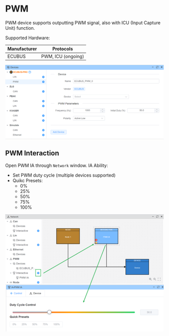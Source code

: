 # PWM

PWM device supports outputting PWM signal, also with ICU (Input Capture Unit) function.

Supported Hardware:

| Manufacturer | Protocols |
|--------|-------------------|
| ECUBUS | PWM, ICU (ongoing) |


![pwm](image.png)


## PWM Interaction

Open PWM IA through `Network` window. IA Ability:

- Set PWM duty cycle (multiple devices supported)
- Quikc Presets:
    - 0%
    - 25%
    - 50%
    - 75%
    - 100%

![pwm](IA.png)

